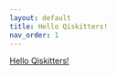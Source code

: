 ```yaml
---
layout: default
title: Hello Qiskitters!
nav_order: 1
---
```

<div markdown="1">
<body> 

<a href="#HelloQiskitters">Hello Qiskitters!</a>

</body>
</div


